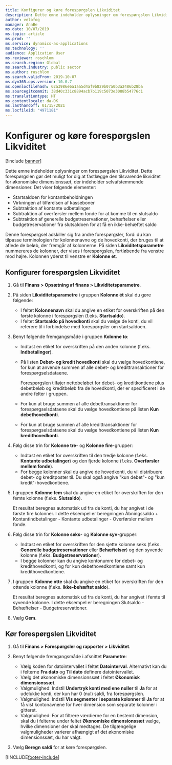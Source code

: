 ```yaml
---
title: Konfigurer og køre forespørgslen Likviditet
description: Dette emne indeholder oplysninger om forespørgslen Likviditet. Dette forespørgslen gør det muligt for dig at fastlægge den tilsvarende likviditet for økonomiske dimensionssæt, der indeholder selvafstemmende dimensioner.
author: velofog
manager: AnnBe
ms.date: 10/07/2019
ms.topic: article
ms.prod: ''
ms.service: dynamics-ax-applications
ms.technology: ''
audience: Application User
ms.reviewer: roschlom
ms.search.region: Global
ms.search.industry: public sector
ms.author: roschlom
ms.search.validFrom: 2019-10-07
ms.dyn365.ops.version: 10.0.7
ms.openlocfilehash: 62a3986e6a1aa5d4af9b829b07a0b3a2486b28ba
ms.sourcegitcommit: 38d40c331c8894acb7b119c5073e3088b54776c1
ms.translationtype: HT
ms.contentlocale: da-DK
ms.lasthandoff: 01/15/2021
ms.locfileid: "4971181"
---
```

# <a name="set-up-and-run-the-cash-position-inquiry"></a>Konfigurer og køre forespørgslen Likviditet
[!include [banner](../includes/banner.md)]


Dette emne indeholder oplysninger om forespørgslen Likviditet. Dette forespørgslen gør det muligt for dig at fastlægge den tilsvarende likviditet for økonomiske dimensionssæt, der indeholder selvafstemmende dimensioner. Det viser følgende elementer:

- Startsaldoen for kontantbeholdningen
- Virkningen af tilførelsen af kasseboner
- Subtraktion af kontante udbetalinger
- Subtraktion af overførsler mellem fonde for at komme til en slutsaldo
- Subtraktion af generelle budgetreservationer, behæftelser eller budgetreservationer fra slutsaldoen for at få en ikke-behæftet saldo

Denne forespørgsel adskiller sig fra andre forespørgsler, fordi du kan tilpasse terminologien for kolonnenavne og de hovedkonti, der bruges til at aflede de beløb, der fremgår af kolonnerne. På siden **Likviditetsparametre** nummereres de kolonner, der vises i forespørgslen, fortløbende fra venstre mod højre. Kolonnen yderst til venstre er **Kolonne et**.

## <a name="set-up-the-cash-position-inquiry"></a>Konfigurer forespørgslen Likviditet

1. Gå til **Finans \> Opsætning af finans \> Likviditetsparametre**.
2. På siden **Likviditetsparametre** i gruppen **Kolonne ét** skal du gøre følgende:

    - I feltet **Kolonnenavn** skal du angive en etiket for overskriften på den første kolonne i forespørgslen (f.eks. **Startsaldo**).
    - I feltet **Startsaldo på hovedkonti** skal du vælge de konti, du vil referere til i forbindelse med forespørgsler om startsaldoen.

3. Benyt følgende fremgangsmåde i gruppen **Kolonne to**:

    - Indtast en etiket for overskriften på den anden kolonne (f.eks. **Indbetalinger**).
    - På listen **Debet- og kredit hovedkonti** skal du vælge hovedkontiene, for kun at anvende summen af alle debet- og kredittransaktioner for forespørgselsdataene.
    
        Forespørgslen tilføjer nettobeløbet for debet- og kreditkontiene plus debetbeløb og kreditbeløb fra de hovedkonti, der er specificeret i de andre felter i gruppen.

    - For kun at bruge summen af alle debettransaktioner for forespørgselsdataene skal du vælge hovedkontiene på listen **Kun debethovedkonti**.
    - For kun at bruge summen af alle kredittransaktioner for forespørgselsdataene skal du vælge hovedkontiene på listen **Kun kredithovedkonti**.

4. Følg disse trin for **Kolonne tre**- og **Kolonne fire**-grupper:

    - Indtast en etiket for overskriften til den tredje kolonne (f.eks. **Kontante udbetalinger**) og den fjerde kolonne (f.eks. **Overførsler mellem fonde**).
    - For begge kolonner skal du angive de hovedkonti, du vil distribuere debet- og kreditposter til. Du skal også angive "kun debet"- og "kun kredit"-hovedkontiene.

5. I gruppen **Kolonne fem** skal du angive en etiket for overskriften for den femte kolonne (f.eks. **Slutsaldo**).

    Et resultat beregnes automatisk ud fra de konti, du har angivet i de første fire kolonner. I dette eksempel er beregningen Åbningssaldo + Kontantindbetalinger - Kontante udbetalinger - Overførsler mellem fonde.

6. Følg disse trin for **Kolonne seks**- og **Kolonne syv**-grupper:

    - Indtast en etiket for overskriften for den sjette kolonne seks (f.eks. **Generelle budgetreservationer** eller **Behæftelser**) og den syvende kolonne (f.eks. **Budgetreservationer**).
    - I begge kolonner kan du angive kontonumre for debet- og kredithovedkonti, og for kun debethovedkontiene samt kun kredithovedkontiene.

7. I gruppen **Kolonne otte** skal du angive en etiket for overskriften for den ottende kolonne (f.eks. **Ikke-behæftet saldo**).

    Et resultat beregnes automatisk ud fra de konti, du har angivet i femte til syvende kolonne. I dette eksempel er beregningen Slutsaldo - Behæftelser - Budgetreservationer.

8. Vælg **Gem**.

## <a name="run-the-cash-position-inquiry"></a>Kør forespørgslen Likviditet

1. Gå til **Finans \> Forespørgsler og rapporter \> Likviditet**.
2. Benyt følgende fremgangsmåde i afsnittet **Parametre**:

    - Vælg koden for datointervallet i feltet **Datointerval**. Alternativt kan du i felterne **Fra dato** og **Til dato** definere datointervallet.
    - Vælg det økonomiske dimensionssæt i feltet **Økonomisk dimensionssæt**.
    - Valgmulighed: Indstil **Undertryk konti med ene nuller** til **Ja** for at udelukke konti, der kun har 0 (nul) saldi, fra forespørgslen.
    - Valgmulighed: Indstil **Vis segmenter i separate kolonner** til **Ja** for at få vist kontonavnene for hver dimension som separate kolonner i gitteret.
    - Valgmulighed: For at filtrere værdierne for en bestemt dimension, skal du i felterne under feltet **Økonomiske dimensionssæt** vælge, hvilke dimensioner der skal medtages. De tilgængelige valgmuligheder varierer afhængigt af det økonomiske dimensionssæt, du har valgt.

3. Vælg **Beregn saldi** for at køre forespørgslen.


[!INCLUDE[footer-include](../../includes/footer-banner.md)]